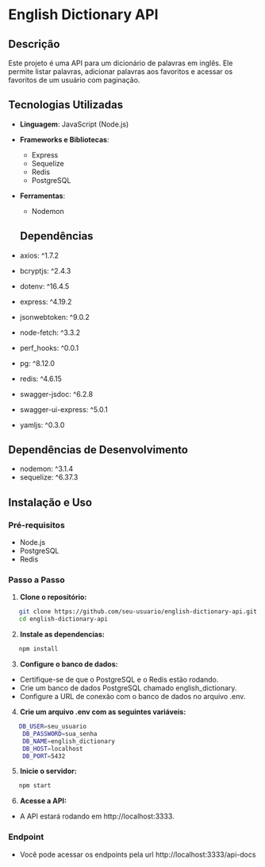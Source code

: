 # English Dictionary API

## Descrição

Este projeto é uma API para um dicionário de palavras em inglês. Ele permite listar palavras, adicionar palavras aos favoritos e acessar os favoritos de um usuário com paginação.

## Tecnologias Utilizadas

- **Linguagem**: JavaScript (Node.js)
- **Frameworks e Bibliotecas**:
  - Express
  - Sequelize
  - Redis
  - PostgreSQL
- **Ferramentas**:
  - Nodemon

  ## Dependências

- axios: ^1.7.2
- bcryptjs: ^2.4.3
- dotenv: ^16.4.5
- express: ^4.19.2
- jsonwebtoken: ^9.0.2
- node-fetch: ^3.3.2
- perf_hooks: ^0.0.1
- pg: ^8.12.0
- redis: ^4.6.15
- swagger-jsdoc: ^6.2.8
- swagger-ui-express: ^5.0.1
- yamljs: ^0.3.0

## Dependências de Desenvolvimento

- nodemon: ^3.1.4
- sequelize: ^6.37.3

## Instalação e Uso

### Pré-requisitos

- Node.js
- PostgreSQL
- Redis

### Passo a Passo

1. **Clone o repositório:**
```sh
   git clone https://github.com/seu-usuario/english-dictionary-api.git
   cd english-dictionary-api
```

2. **Instale as dependencias:**
```sh
   npm install
```

3. **Configure o banco de dados:**
- Certifique-se de que o PostgreSQL e o Redis estão rodando.
- Crie um banco de dados PostgreSQL chamado english_dictionary.
- Configure a URL de conexão com o banco de dados no arquivo .env.

4. **Crie um arquivo .env com as seguintes variáveis:**
```sh
   DB_USER=seu_usuario
    DB_PASSWORD=sua_senha
    DB_NAME=english_dictionary
    DB_HOST=localhost
    DB_PORT=5432
```

5. **Inicie o servidor:**
```sh
   npm start
```

6. **Acesse a API:**
- A API estará rodando em http://localhost:3333.

### Endpoint

- Você pode acessar os endpoints pela url http://localhost:3333/api-docs


